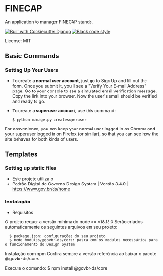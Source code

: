 # FINECAP

An application to manager FINECAP stands.

[![Built with Cookiecutter Django](https://img.shields.io/badge/built%20with-Cookiecutter%20Django-ff69b4.svg?logo=cookiecutter)](https://github.com/cookiecutter/cookiecutter-django/)
[![Black code style](https://img.shields.io/badge/code%20style-black-000000.svg)](https://github.com/ambv/black)

License: MIT

## Basic Commands

### Setting Up Your Users

- To create a **normal user account**, just go to Sign Up and fill out the form. Once you submit it, you'll see a "Verify Your E-mail Address" page. Go to your console to see a simulated email verification message. Copy the link into your browser. Now the user's email should be verified and ready to go.

- To create a **superuser account**, use this command:

      $ python manage.py createsuperuser

For convenience, you can keep your normal user logged in on Chrome and your superuser logged in on Firefox (or similar), so that you can see how the site behaves for both kinds of users.

## Templates

### Setting up static files

- Este projeto utiliza o 
- Padrão Digital de Governo Design System | Versão 3.4.0 | https://www.gov.br/ds/home

### Instalação

- Requisitos

O projeto requer a versão mínima do node >= v18.13.0
Serão criados automaticamente os seguintes arquivos em seu projeto:

      $ package.json: configurações do seu projeto
      $ node_modules/@govbr-ds/core: pasta com os módulos necessários para o funcionamento do Design System

Instalação com npm
Confira sempre a versão referência ao baixar o pacote @govbr-ds/core.

Execute o comando: $ npm install @govbr-ds/core

